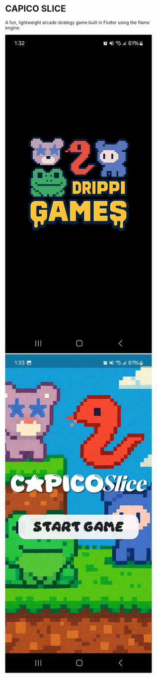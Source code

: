 # CAPICO SLICE 

A fun, lightweight arcade strategy game built in Flutter using the flame engine.

![1](https://github.com/jinine/capico_slice/blob/main/assets/logo.jpg)
![2](https://github.com/jinine/capico_slice/blob/main/assets/home.jpg)

